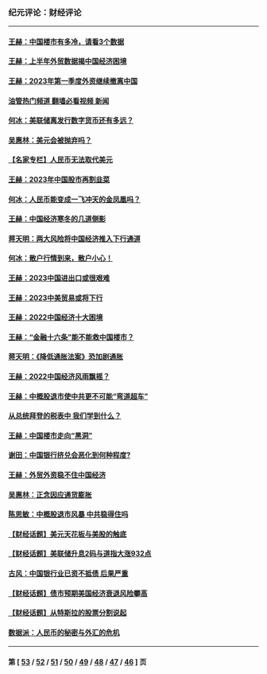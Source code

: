 ### 纪元评论：财经评论
---
#### [王赫：中国楼市有多冷，请看3个数据](../../pages/nsc1026/n14046129.md?08150330) 
#### [王赫：上半年外贸数据揭中国经济困境](../../pages/nsc1026/n14034198.md?08150330) 
#### [王赫：2023年第一季度外资继续撤离中国](../../pages/nsc1026/n13988870.md?08150330) 
#### [油管热门频道 翻墙必看视频 新闻](ok?08150330)
#### [何冰：美联储离发行数字货币还有多远？](../../pages/nsc1026/n13986109.md?08150330) 
#### [吴惠林：美元会被抛弃吗？](../../pages/nsc1026/n13984087.md?08150330) 
#### [【名家专栏】人民币无法取代美元](../../pages/nsc1026/n13974270.md?08150330) 
#### [王赫：2023年中国股市再割韭菜](../../pages/nsc1026/n13965334.md?08150330) 
#### [何冰：人民币能变成一飞冲天的金凤凰吗？](../../pages/nsc1026/n13964999.md?08150330) 
#### [王赫：中国经济寒冬的几道侧影](../../pages/nsc1026/n13932953.md?08150330) 
#### [蒋天明：两大风险将中国经济推入下行通道](../../pages/nsc1026/n13929820.md?08150330) 
#### [何冰：散户行情到来，散户小心！](../../pages/nsc1026/n13928308.md?08150330) 
#### [王赫：2023中国进出口或很艰难](../../pages/nsc1026/n13911515.md?08150330) 
#### [王赫：2023中美贸易或将下行](../../pages/nsc1026/n13899005.md?08150330) 
#### [王赫：2022中国经济十大困境](../../pages/nsc1026/n13883766.md?08150330) 
#### [王赫：“金融十六条”能不能救中国楼市？](../../pages/nsc1026/n13868431.md?08150330) 
#### [蒋天明：《降低通胀法案》恐加剧通胀](../../pages/nsc1026/n13806996.md?08150330) 
#### [王赫：2022中国经济风雨飘摇？](../../pages/nsc1026/n13803207.md?08150330) 
#### [王赫：中概股退市使中共更不可能“弯道超车”](../../pages/nsc1026/n13802858.md?08150330) 
#### [从总统拜登的税表中 我们学到什么？](../../pages/nsc1026/n13773081.md?08150330) 
#### [王赫：中国楼市走向“黑洞”](../../pages/nsc1026/n13770647.md?08150330) 
#### [谢田：中国银行挤兑会恶化到何种程度?](../../pages/nsc1026/n13766965.md?08150330) 
#### [王赫：外贸外资稳不住中国经济](../../pages/nsc1026/n13753933.md?08150330) 
#### [吴惠林：正念因应通货膨胀](../../pages/nsc1026/n13750350.md?08150330) 
#### [陈思敏：中概股退市风暴 中共稳得住吗](../../pages/nsc1026/n13738978.md?08150330) 
#### [【财经话题】美元天花板与美股的触底](../../pages/nsc1026/n13736495.md?08150330) 
#### [【财经话题】美联储升息2码与道指大涨932点](../../pages/nsc1026/n13727377.md?08150330) 
#### [古风：中国银行业已资不抵债 后果严重](../../pages/nsc1026/n13726111.md?08150330) 
#### [【财经话题】债市预期美国经济衰退风险攀高](../../pages/nsc1026/n13698043.md?08150330) 
#### [【财经话题】从特斯拉的股票分割说起](../../pages/nsc1026/n13679733.md?08150330) 
#### [数据派：人民币的秘密与外汇的危机](../../pages/nsc1026/n13667092.md?08150330) 

---
#### 第 [ [53](./53.md?08150330) / [52](./52.md?08150330) / [51](./51.md?08150330) / [50](./50.md?08150330) / [49](./49.md?08150330) / [48](./48.md?08150330) / [47](./47.md?08150330) / [46](./46.md?08150330) ] 页
